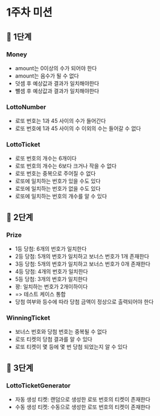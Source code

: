 # 1주차 미션

## 🎲 1단계
### Money
+ amount는 0이상의 수가 되어야 한다
+ amount는 음수가 될 수 없다
+ 덧셈 후 예상값과 결과가 일치해야한다
+ 뺄셈 후 예상값과 결과가 일치해야한다

### LottoNumber
+ 로또 번호는 1과 45 사이의 수가 들어간다
+ 로또 번호에 1과 45 사이의 수 이외의 수는 들어갈 수 없다

### LottoTicket
+ 로또 번호의 개수는 6개이다
+ 로또 번호의 개수는 6보다 크거나 작을 수 없다
+ 로또 번호는 중복으로 주어질 수 없다
+ 로또에 일치하는 번호가 있을 수도 있다
+ 로또에 일치하는 번호가 없을 수도 있다
+ 로또에 일치하는 번호의 개수를 알 수 있다

## 🎲 2단계
### Prize
+ 1등 당첨: 6개의 번호가 일치한다
+ 2등 당첨: 5개의 번호가 일치하고 보너스 번호가 1개 존재한다
+ 3등 당첨: 5개의 번호가 일치하고 보너스 번호가 0개 존재한다
+ 4등 당첨: 4개의 번호가 일치한다
+ 5등 당첨: 3개의 번호가 일치한다
+ 꽝: 일치하는 번호가 2개이하이다
+ => 테스트 케이스 통합
+ 당첨 여부와 등수에 따라 당첨 금액이 정상으로 출력되어야 한다

### WinningTicket
+ 보너스 번호와 당첨 번호는 중복될 수 없다
+ 로또 티켓의 당첨 결과를 알 수 있다
+ 로또 티켓이 몇 등에 몇 번 당첨 되었는지 알 수 있다

## 🎲 3단계
### LottoTicketGenerator
+ 자동 생성 티켓: 랜덤으로 생성한 로또 번호의 티켓이 존재한다
+ 수동 생성 티켓: 수동으로 생성한 로또 번호의 티켓이 존재한다